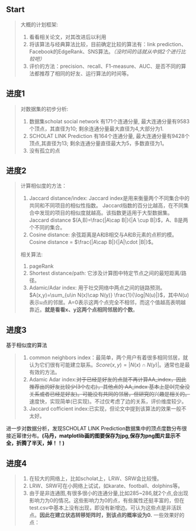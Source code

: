 ## Start
> 大概的计划框架:
> 1. 看看相关论文，对其改进后以利用
> 2. 将该算法与经典算法比较，目前确定比较的算法有：link prediction、Facebook的EdgeRank、SNS算法。*（没时间的话就从中挑2个进行比较吧）*
> 3. 评价的方法：precision、recall、F1-measure、AUC、是否不同的算法都推荐了相同的好友、运行算法的时间等。

## 进度1
> 对数据集的初步分析:
> 1. 数据集scholat social network 有171个连通分量, 最大连通分量有9583个顶点，其直径为10; 剩余连通分量最大直径为4,大部分为1.
> 2. SCHOLAT LINK Prediction 有164个连通分量, 最大连通分量有9428个顶点,其直径为13; 剩余连通分量直径最大为5，多数直径为1。
> 3. 没有孤立的点
## 进度2
> 计算相似度的方法：
> 1. Jaccard distance/index:
Jaccard index是用来衡量两个不同集合中的共同和不同项目的相似性指数。  Jaccard指数的百分比越高，在不同集合中发现的项目的相似度就越高。该指数更适用于大型数据集。
Jaccard distance $(A,B)=\frac{|A\cap B|}{|A \cup B|}$，A、B是两个不同的集合。
> 2. Cosine distance:
余弦距离是A和B相交与A和B元素的点积的模。Cosine distance = $\frac{|A\cap B|}{|A|\cdot |B|}$。
>
>
> 相关算法:
> 1. pageRank
> 2. Shortest distance/path: 它涉及计算图中特定节点之间的最短距离/路径。
> 3. Adamic/Adar index: 用于社交网络中两点之间的链路预测。$A(x,y)=\sum_{u\in N(x)\cap N(y)} \frac{1}{\log|N(u)|}$，其中$N(u)$表示u点的邻居。A=0表示这两个点完全不相邻，而这个值越高表明越靠近。**就是看看x、y这两个点相同邻居的个数**。


## 进度3
基于相似度的算法
> 1. common neighbors index：最简单，两个用户有着很多相同邻居，就认为它们很有可能建立联系。$Score(x,y)=|N(x)\cap N(y)|$。通常也是最有效的方法。
> 2. Adamic Adar index:~~对于已经是好友的点就不再计算AA_index，因此推荐出的好友比较少(3个左右)，其他点的 AA_index 基本上是0(完全没关系或者已经是好友)。可能没有共同的邻居，但研究的兴趣是相关的。~~
速度快，实现简单(已实现)。不过仅考虑了边的关系，评价维度较少。
> 3. Jaccard cofficient index:已实现，但论文中提到该算法的效果一般不太好。

进一步对数据分析，发现SCHOLAT LINK Prediction数据集中的顶点度数分布很接近幂律分布。**(马丹，matplotlib画的图要保存为jpg,保存为png图片显示不全，折腾了半天，焯！！)**

## 进度4
> 1. 在较大的网络上，比如scholat上，LRW、SRW会比较慢。
> 2. LRW、SRW可在小网络上试试，如karate、football、dolphins等。
> 3. 由于是非连通图,有很多很小的连通分量,比如285~286,就2个点,会出现影响力为0的情况。这些影响力为0的点，有些属性还挺丰富的，但在test.csv中基本上没有出现，即没有新增边。可认为这些点是非活跃点。**因此在建立状态转移矩阵时，到该点的概率设为0.**
> 一些效果好的点：